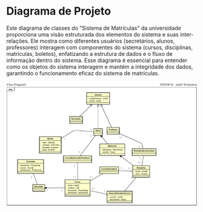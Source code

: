 # Diagrama de Projeto

Este diagrama de classes do "Sistema de Matrículas" da universidade proporciona uma visão estruturada dos elementos do sistema e suas inter-relações. Ele mostra como diferentes usuários (secretários, alunos, professores) interagem com componentes do sistema (cursos, disciplinas, matrículas, boletos), enfatizando a estrutura de dados e o fluxo de informação dentro do sistema. Esse diagrama é essencial para entender como os objetos do sistema interagem e mantém a integridade dos dados, garantindo o funcionamento eficaz do sistema de matrículas.

![Diagrama de Projeto](../Lab01S02/Imagens/Diagrama%20de%20Projeto.png)
